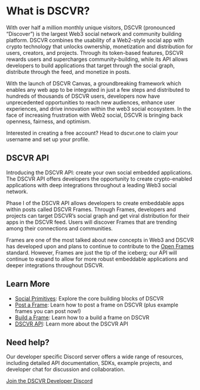 # What is DSCVR?

With over half a million monthly unique visitors, DSCVR (pronounced “Discover”) is the largest Web3 social network and community building platform. DSCVR combines the usability of a Web2-style social app with crypto technology that unlocks ownership, monetization and distribution for users, creators, and projects. Through its token-based features, DSCVR rewards users and supercharges community-building, while its API allows developers to build applications that target through the social graph, distribute through the feed, and monetize in posts. 

With the launch of DSCVR Canvas, a groundbreaking framework which enables any web app to be integrated in just a few steps and distributed to hundreds of thousands of DSCVR users, developers now have unprecedented opportunities to reach new audiences, enhance user experiences, and drive innovation within the web3 social ecosystem. In the face of increasing frustration with Web2 social, DSCVR is bringing back openness, fairness, and optimism.

Interested in creating a free account? Head to dscvr.one to claim your username and set up your profile.

## DSCVR API

Introducing the DSCVR API: create your own social embedded applications. The DSCVR API offers developers the opportunity to create crypto-enabled applications with deep integrations throughout a leading Web3 social network.

Phase I of the DSCVR API allows developers to create embeddable apps within posts called DSCVR Frames. Through Frames, developers and projects can target DSCVR’s social graph and get viral distribution for their apps in the DSCVR feed. Users will discover Frames that are trending among their connections and communities.

Frames are one of the most talked about new concepts in Web3 and DSCVR has developed upon and plans to continue to contribute to the [Open Frames](https://github.com/open-frames/standard/blob/v0.0.1/README.md) standard. However, Frames are just the tip of the iceberg; our API will continue to expand to allow for more robust embeddable applications and deeper integrations throughout DSCVR.

## Learn More

- [Social Primitives](/introduction/social-primitives): Explore the core building blocks of DSCVR
- [Post a Frame](./introduction/post-a-frame.md):  Learn how to post a frame on DSCVR (plus example frames you can post now!)
- [Build a Frame](./build/frames/build-a-frame.md): Learn how to a build a frame on DSCVR
- [DSCVR API](./build/dscvr-api/index.md): Learn more about the DSCVR API

## Need help?
Our developer specific Discord server offers a wide range of resources, including detailed API documentation, SDKs, example projects, and developer chat for discussion and collaboration. 

[Join the DSCVR Developer Discord](https://discord.gg/DX4CaFph3s)
